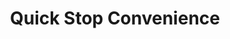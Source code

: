 ---
title: "Quick Stop Convenience"
url: /new-bedford/quick-stop-convenience/
shop: Lebensmittel
---